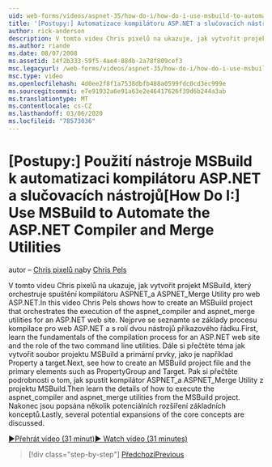 ```yaml
---
uid: web-forms/videos/aspnet-35/how-do-i/how-do-i-use-msbuild-to-automate-the-aspnet-compiler-and-merge-utilities
title: '[Postupy:] Automatizace kompilátoru ASP.NET a slučovacích nástrojů pomocí nástroje MSBuild | Microsoft Docs'
author: rick-anderson
description: V tomto videu Chris pixelů na ukazuje, jak vytvořit projekt MSBuild, který orchestruje spouštění aspnet_compiler a aspnet_merge nástrojů pro ASP....
ms.author: riande
ms.date: 08/07/2008
ms.assetid: 14f2b333-59f5-4ae4-88db-2a78f809cef3
msc.legacyurl: /web-forms/videos/aspnet-35/how-do-i/how-do-i-use-msbuild-to-automate-the-aspnet-compiler-and-merge-utilities
msc.type: video
ms.openlocfilehash: 4d0ee2f8f1a7538dbfb488a0599fdc0cd3ec999e
ms.sourcegitcommit: e7e91932a6e91a63e2e46417626f39d6b244a3ab
ms.translationtype: MT
ms.contentlocale: cs-CZ
ms.lasthandoff: 03/06/2020
ms.locfileid: "78573036"
---
```

# <a name="how-do-i-use-msbuild-to-automate-the-aspnet-compiler-and-merge-utilities"></a><span data-ttu-id="cd23e-103">[Postupy:] Použití nástroje MSBuild k automatizaci kompilátoru ASP.NET a slučovacích nástrojů</span><span class="sxs-lookup"><span data-stu-id="cd23e-103">[How Do I:] Use MSBuild to Automate the ASP.NET Compiler and Merge Utilities</span></span>

<span data-ttu-id="cd23e-104">autor – [Chris pixelů na](https://twitter.com/chrispels)</span><span class="sxs-lookup"><span data-stu-id="cd23e-104">by [Chris Pels](https://twitter.com/chrispels)</span></span>

<span data-ttu-id="cd23e-105">V tomto videu Chris pixelů na ukazuje, jak vytvořit projekt MSBuild, který orchestruje spuštění kompilátoru ASPNET\_a ASPNET\_Merge Utility pro web ASP.NET.</span><span class="sxs-lookup"><span data-stu-id="cd23e-105">In this video Chris Pels shows how to create an MSBuild project that orchestrates the execution of the aspnet\_compiler and aspnet\_merge utilities for an ASP.NET web site.</span></span> <span data-ttu-id="cd23e-106">Nejprve se seznamte se základy procesu kompilace pro web ASP.NET a s rolí dvou nástrojů příkazového řádku.</span><span class="sxs-lookup"><span data-stu-id="cd23e-106">First, learn the fundamentals of the compilation process for an ASP.NET web site and the role of the two command line utilities.</span></span> <span data-ttu-id="cd23e-107">Dále si přečtěte téma jak vytvořit soubor projektu MSBuild a primární prvky, jako je například Property a target.</span><span class="sxs-lookup"><span data-stu-id="cd23e-107">Next, see how to create an MSBuild project file and the primary elements such as PropertyGroup and Target.</span></span> <span data-ttu-id="cd23e-108">Pak si přečtěte podrobnosti o tom, jak spustit kompilátor ASPNET\_a ASPNET\_Merge Utility z projektu MSBuild.</span><span class="sxs-lookup"><span data-stu-id="cd23e-108">Then learn the details of how to execute the aspnet\_compiler and aspnet\_merge utilities from the MSBuild project.</span></span> <span data-ttu-id="cd23e-109">Nakonec jsou popsána několik potenciálních rozšíření základních konceptů.</span><span class="sxs-lookup"><span data-stu-id="cd23e-109">Lastly, several potential expansions of the core concepts are discussed.</span></span>

[<span data-ttu-id="cd23e-110">&#9654;Přehrát video (31 minut)</span><span class="sxs-lookup"><span data-stu-id="cd23e-110">&#9654; Watch video (31 minutes)</span></span>](https://channel9.msdn.com/Blogs/ASP-NET-Site-Videos/how-do-i-use-msbuild-to-automate-the-aspnet-compiler-and-merge-utilities)

> [!div class="step-by-step"]
> [<span data-ttu-id="cd23e-111">Předchozí</span><span class="sxs-lookup"><span data-stu-id="cd23e-111">Previous</span></span>](how-do-i-serialize-a-graph-with-the-entity-framework.md)

